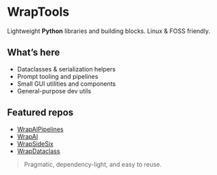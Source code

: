 # WrapTools

Lightweight **Python** libraries and building blocks. Linux & FOSS friendly.

## What’s here
- Dataclasses & serialization helpers
- Prompt tooling and pipelines
- Small GUI utilities and components
- General-purpose dev utils

## Featured repos
- [WrapAIPipelines](https://github.com/WrapTools/WrapAIPipelines)
- [WrapAI](https://github.com/WrapTools/WrapAI)
- [WrapSideSix](https://github.com/WrapTools/WrapSideSix)
- [WrapDataclass](https://github.com/WrapTools/WrapDataclass)

> Pragmatic, dependency-light, and easy to reuse.

